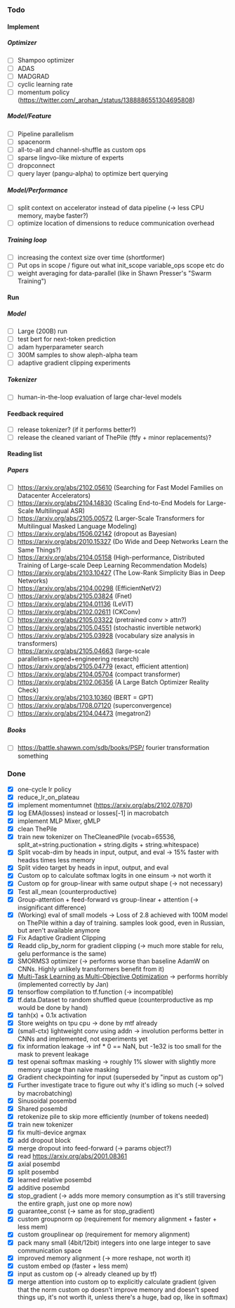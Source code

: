 ### Todo
#### Implement
##### Optimizer
- [ ] Shampoo optimizer
- [ ] ADAS
- [ ] MADGRAD
- [ ] cyclic learning rate
- [ ] momentum policy (https://twitter.com/_arohan_/status/1388886551304695808)
##### Model/Feature
- [ ] Pipeline parallelism
- [ ] spacenorm
- [ ] all-to-all and channel-shuffle as custom ops
- [ ] sparse lingvo-like mixture of experts
- [ ] dropconnect
- [ ] query layer (pangu-alpha) to optimize bert querying
##### Model/Performance
- [ ] split context on accelerator instead of data pipeline (-> less CPU memory, maybe faster?)
- [ ] optimize location of dimensions to reduce communication overhead
##### Training loop
- [ ] increasing the context size over time (shortformer)
- [ ] Put ops in scope / figure out what init_scope variable_ops scope etc do
- [ ] weight averaging for data-parallel (like in Shawn Presser's "Swarm Training")
#### Run
##### Model
- [ ] Large (200B) run
- [ ] test bert for next-token prediction
- [ ] adam hyperparameter search
- [ ] 300M samples to show aleph-alpha team
- [ ] adaptive gradient clipping experiments
##### Tokenizer
- [ ] human-in-the-loop evaluation of large char-level models
#### Feedback required
- [ ] release tokenizer? (if it performs better?) 
- [ ] release the cleaned variant of ThePile (ftfy + minor replacements)? 
#### Reading list
##### Papers
- [ ] https://arxiv.org/abs/2102.05610 (Searching for Fast Model Families on Datacenter Accelerators)
- [ ] https://arxiv.org/abs/2104.14830 (Scaling End-to-End Models for Large-Scale Multilingual ASR)
- [ ] https://arxiv.org/abs/2105.00572 (Larger-Scale Transformers for Multilingual Masked Language Modeling)
- [ ] https://arxiv.org/abs/1506.02142 (dropout as Bayesian)
- [ ] https://arxiv.org/abs/2010.15327 (Do Wide and Deep Networks Learn the Same Things?)
- [ ] https://arxiv.org/abs/2104.05158 (High-performance, Distributed Training of Large-scale Deep Learning Recommendation Models)
- [ ] https://arxiv.org/abs/2103.10427 (The Low-Rank Simplicity Bias in Deep Networks)
- [ ] https://arxiv.org/abs/2104.00298 (EfficientNetV2)
- [ ] https://arxiv.org/abs/2105.03824 (Fnet)
- [ ] https://arxiv.org/abs/2104.01136 (LeViT)
- [ ] https://arxiv.org/abs/2102.02611 (CKConv)
- [ ] https://arxiv.org/abs/2105.03322 (pretrained conv > attn?)
- [ ] https://arxiv.org/abs/2105.04551 (stochastic invertible network)
- [ ] https://arxiv.org/abs/2105.03928 (vocabulary size analysis in transformers)
- [ ] https://arxiv.org/abs/2105.04663 (large-scale parallelism+speed+engineering research)
- [ ] https://arxiv.org/abs/2105.04779 (exact, efficient attention)
- [ ] https://arxiv.org/abs/2104.05704 (compact transformer)
- [ ] https://arxiv.org/abs/2102.06356 (A Large Batch Optimizer Reality Check)
- [ ] https://arxiv.org/abs/2103.10360 (BERT = GPT)
- [ ] https://arxiv.org/abs/1708.07120 (superconvergence)
- [ ] https://arxiv.org/abs/2104.04473 (megatron2)
##### Books
- [ ] https://battle.shawwn.com/sdb/books/PSP/ fourier transformation something

### Done
- [x] one-cycle lr policy
- [x] reduce_lr_on_plateau
- [x] implement momentumnet (https://arxiv.org/abs/2102.07870)
- [x] log EMA(losses) instead or losses[-1] in macrobatch
- [x] implement MLP Mixer, gMLP
- [x] clean ThePile
- [x] train new tokenizer on TheCleanedPile (vocab=65536, split_at=string.puctionation + string.digits + string.whitespace)
- [x] Split vocab-dim by heads in input, output, and eval -> 15% faster with headss times less memory
- [x] Split video target by heads in input, output, and eval
- [x] Custom op to calculate softmax logits in one einsum -> not worth it
- [x] Custom op for group-linear with same output shape (-> not necessary)
- [x] Test all_mean (counterproductive)
- [x] Group-attention + feed-forward vs group-linear + attention (-> insignificant difference)
- [x] (Working) eval of small models -> Loss of 2.8 achieved with 100M model on ThePile within a day of training. samples look good, even in Russian, but aren't available anymore
- [x] Fix Adaptive Gradient Clipping
- [x] Readd clip_by_norm for gradient clipping (-> much more stable for relu, gelu performance is the same)
- [x] SMORMS3 optimizer (-> performs worse than baseline AdamW on CNNs. Highly unlikely transformers benefit from it)
- [x] [Multi-Task Learning as Multi-Objective Optimization](https://arxiv.org/pdf/1810.04650.pdf) -> performs horribly (implemented correctly by Jan)
- [x] tensorflow compilation to tf.function (-> incompatible)
- [x] tf.data.Dataset to random shuffled queue (counterproductive as mp would be done by hand)
- [x] tanh(x) + 0.1x activation
- [x] Store weights on tpu cpu -> done by mtf already
- [x] (small-ctx) lightweight conv using addn -> involution performs better in CNNs and implemented, not experiments yet 
- [x] fix information leakage -> inf * 0 == NaN, but -1e32 is too small for the mask to prevent leakage
- [x] test openai softmax masking -> roughly 1% slower with slightly more memory usage than naive masking
- [x] Gradient checkpointing for input (superseded by "input as custom op")
- [x] Further investigate trace to figure out why it's idling so much (-> solved by macrobatching)
- [x] Sinusoidal posembd
- [x] Shared posembd
- [x] retokenize pile to skip more efficiently (number of tokens needed)
- [x] train new tokenizer
- [x] fix multi-device argmax
- [x] add dropout block
- [x] merge dropout into feed-forward (-> params object?)
- [x] read https://arxiv.org/abs/2001.08361
- [x] axial posembd
- [x] split posembd
- [x] learned relative posembd
- [x] additive posembd
- [x] stop_gradient (-> adds more memory consumption as it's still traversing the entire graph, just one op more now)
- [x] guarantee_const (-> same as for stop_gradient)
- [x] custom groupnorm op (requirement for memory alignment + faster + less mem)
- [x] custom grouplinear op (requirement for memory alignment)
- [x] pack many small (4bit/12bit) integers into one large integer to save communication space
- [x] improved memory alignment (-> more reshape, not worth it)
- [x] custom embed op (faster + less mem)
- [x] input as custom op (-> already cleaned up by tf)
- [x] merge attention into custom op to explicitly calculate gradient (given that the norm custom op doesn't improve memory and doesn't speed things up, it's not worth it, unless there's a huge, bad op, like in softmax)
